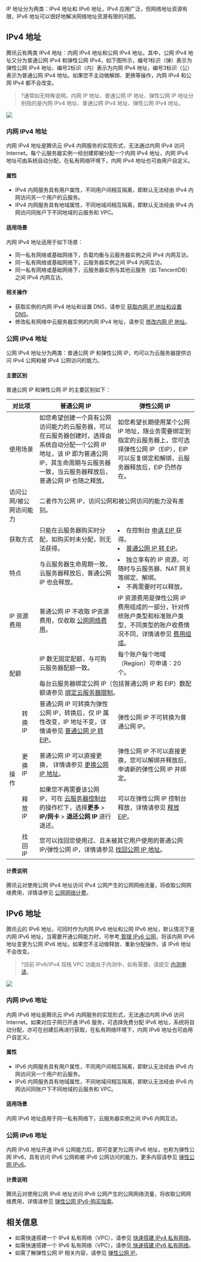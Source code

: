 IP 地址分为两类：IPv4 地址和 IPv6 地址，IPv4 应用广泛，但网络地址资源有限，IPv6 地址可以很好地解决网络地址资源有限的问题。

## IPv4 地址
腾讯云有两类 IPv4 地址：内网 IPv4 地址和公网 IPv4 地址。其中，公网 IPv4 地址又分为普通公网 IPv4 和弹性公网 IPv4，如下图所示，编号1标识（弹）表示为弹性公网 IPv4 地址、编号2标识（内）表示为内网 IPv4 地址，编号3标识（公）表示为普通公网 IPv4 地址。如果您不主动做解绑、更换等操作，内网 IPv4 和公网 IPv4 都不会改变。
>?通常如无特殊说明，内网 IP 地址、普通公网 IP 地址、弹性公网 IP 地址分别指的是内网 IPv4 地址、普通公网 IPv4 地址、弹性公网 IPv4 地址。
>
![](https://main.qcloudimg.com/raw/218916809d252ce523763e8a514cec49.png)
### 内网 IPv4 地址
内网 IPv4 地址是腾讯云 IPv4 内网服务的实现形式，无法通过内网 IPv4 访问 Internet。每个云服务器实例一经创建即被分配一个内网 IPv4 地址，内网 IPv4 地址可由系统自动分配，在私有网络环境下，内网 IPv4 地址也可由用户自定义。

#### 属性
- IPv4 内网服务具有用户属性，不同用户间相互隔离，即默认无法经由 IPv4 内网访问另一个用户的云服务。
- IPv4 内网服务具有地域属性，不同地域间相互隔离，即默认无法经由 IPv4 内网访问同账户下不同地域的云服务和 VPC。

#### 适用场景
内网 IPv4 地址适用于如下场景：
- 同一私有网络或基础网络下，负载均衡与云服务器实例之间 IPv4 内网互访。
- 同一私有网络或基础网络下，云服务器实例之间 IPv4 内网互访。
- 同一私有网络或基础网络下，云服务器实例与其他云服务（如 TencentDB）之间 IPv4 内网互访。

#### 相关操作
- 获取实例的内网 IPv4 地址和设置 DNS，请参见 [获取内网 IP 地址和设置 DNS](https://cloud.tencent.com/document/product/213/17941)。
- 修改私有网络中云服务器实例的内网 IPv4 地址，请参见 [修改内网 IP 地址](https://cloud.tencent.com/document/product/213/16561)。

### 公网 IPv4 地址
公网 IPv4 地址分为两类：普通公网 IP 和弹性公网 IP，均可以为云服务器提供访问 IPv4 公网和被 IPv4 公网访问的能力。

#### 主要区别
普通公网 IP 和弹性公网 IP 的主要区别如下：
<table>
<thead>
<tr>
<th colspan="2" width="16%">对比项</th>
<th>普通公网 IP</th>
<th>弹性公网 IP</th>
</tr>
</thead>
<tbody>
<tr>
<td colspan="2">使用场景</td>
<td>如您希望创建一个具有公网访问能力的云服务器，可以在云服务器创建时，选择由系统自动分配一个公网 IP 地址，该 IP 即为普通公网 IP，其生命周期与云服务器一致，当云服务器释放后，普通公网 IP 也随之释放。</td>
<td>如您希望长期使用某个公网 IP 地址，随业务需要绑定到指定的云服务器上，您可选择弹性公网 IP（EIP），EIP 可以反复绑定和解绑，云服务器释放后，EIP 仍然存在。</td>
</tr>
<tr>
<td colspan="2">访问公网/被公网访问能力</td>
<td colspan="2">二者作为公网 IP，访问公网和被公网访问的能力没有差别。</td>
</tr>
<tr>
<td colspan="2">获取方式</td>
<td>只能在云服务器购买时分配，如购买时未分配，则无法获得。</td>
<td><li>在控制台 <a href="https://cloud.tencent.com/document/product/1199/41698" target="_blank">申请 EIP </a> 获得。</li><li><a href="https://cloud.tencent.com/document/product/1199/41706" target="_blank">普通公网 IP 转 EIP</a>。</li></td>
</tr>
<tr>
<td colspan="2">特点</td>
<td>与云服务器生命周期一致，云服务器释放后，普通公网 IP 也会释放。</td>
<td><li>独立享有的 IP 资源，可随时与云服务器、NAT 网关等绑定、解绑。</li><li>不再需要时可以释放。</li></td>
</tr>
<tr>
<td colspan="2" >IP 资源费用</td>
<td>普通公网 IP 不收取 IP资源费用，仅收取 <a href="https://cloud.tencent.com/document/product/1199/51693">公网网络费用</a>。</td>
<td>IP 资源费用是弹性公网 IP 费用组成的一部分，针对传统账户类型和标准账户类型，不同类型的账户收费情况不同，详情请参见 <a href="https://cloud.tencent.com/document/product/1199/41692#.E8.B4.B9.E7.94.A8.E7.BB.84.E6.88.90">费用组成</a>。</td>
</tr>
<tr>
<td colspan="2" rowspan="2">配额</td>
<td>IP 数无固定配额，与可购云服务器配额一致。</td>
<td>每个账户每个地域（Region）可申请：20个。</td>
</tr>
<tr>
<td colspan="2">每台云服务器绑定公网 IP（包括普通公网 IP 和 EIP）数配额请参见 <a href="https://cloud.tencent.com/document/product/1199/41648?!#.E7.BB.91.E5.AE.9A.E4.BA.91.E6.9C.8D.E5.8A.A1.E5.99.A8.E9.99.90.E5.88.B6" target="_blank">绑定云服务器限制</a>。
</td>
</tr>
<tr>
<td rowspan="4" >操作</td>
<td>转换 IP</td>
<td>普通公网 IP 可转换为弹性公网 IP，转换后，仅 IP 属性改变，IP 地址不变，详情请参见 <a href="https://cloud.tencent.com/document/product/1199/41706" target="_blank"> 普通公网 IP 转 EIP</a>。</td>
<td>弹性公网 IP 不可转换为普通公网 IP。</td>
</tr>
<tr>
<td>更换 IP</td>
<td>普通公网 IP 可以直接更换，
详情请参见 <a href="https://cloud.tencent.com/document/product/213/16642" target="_blank"> 更换公网 IP 地址</a>。</td>
<td>弹性公网 IP 不可以直接更换，您可以解绑并释放后，申请新的弹性公网 IP 并绑定。</td>
</tr>
<tr>
<td>释放 IP</td>
<td>如果您不再需要该公网 IP，可在 <a href="https://console.cloud.tencent.com/cvm" target="_blank">云服务器控制台 </a>的操作栏下，选择<b>更多</b> > <b>IP/网卡</b> > <b>退还公网 IP</b> 进行退还。</td>
<td>可以在弹性公网 IP 控制台释放，详情请参见 <a href="https://cloud.tencent.com/document/product/1199/41704" target="_blank"> 释放 EIP</a>。</td>
</tr>
<tr>
<td>找回 IP</td>
<td colspan="2">您可以找回您使用过、且未被其它用户使用的普通公网 IP/弹性公网 IP，详情请参见 <a href="https://cloud.tencent.com/document/product/1199/41708" target="_blank"> 找回公网 IP 地址</a>。</td>
</tr>
</tbody></table>

#### 计费说明
腾讯云对使用公网 IPv4 地址访问 IPv4 公网产生的公网网络流量，将收取公网网络费用，详情请参见 [公网网络计费](https://cloud.tencent.com/document/product/1199/51693)。

## IPv6 地址
腾讯云的 IPv6 地址，可同时作为内网 IPv6 地址和公网 IPv6 地址，默认情况下是内网 IPv6 地址，当需要开通公网能力时，可参考[ 管理 IPv6 公网](https://cloud.tencent.com/document/product/1142/38141)，将该内网 IPv6 地址变更为公网 IPv6 地址。如果您不主动做释放、重新分配操作，该 IPv6 地址不会改变。

>?目前 IPv6/IPv4 双栈 VPC 功能处于内测中，如有需要，请提交 [内测申请](https://cloud.tencent.com/apply/p/a9k0gialqhj)。
>
![](https://main.qcloudimg.com/raw/b6b711d2112705d73ba86649d2459143.png)
### 内网 IPv6 地址
内网 IPv6 地址是腾讯云 IPv6 内网服务的实现形式，无法通过内网 IPv6 访问 Internet。如果对应子网已开通 IPv6 服务，可选择免费分配 IPv6 地址，系统将自动分配，亦可在创建后再进行获取，在私有网络环境下，内网 IPv6 地址也可由用户自定义。

#### 属性
- IPv6 内网服务具有用户属性，不同用户间相互隔离，即默认无法经由 IPv6 内网访问另一个用户的云服务。
- IPv6 内网服务具有地域属性，不同地域间相互隔离，即默认无法经由 IPv6 内网访问同账户下不同地域的云服务和 VPC。

#### 适用场景
内网 IPv6 地址适用于同一私有网络下，云服务器实例之间 IPv6 内网互访。

### 公网 IPv6 地址
内网 IPv6 地址开通 IPv6 公网能力后，即可变更为公网 IPv6 地址，也称为弹性公网 IPv6，具有访问 IPv6 公网和被 IPv6 公网访问的能力，更多内容请参见 [弹性公网 IPv6](https://cloud.tencent.com/document/product/1142)。

#### 计费说明
腾讯云对使用公网 IPv6 地址访问 IPv6 公网产生的公网网络流量，将收取公网网络费用，详情请参见 [弹性公网 IPv6-购买指南](https://cloud.tencent.com/document/product/1142/38129)。


## 相关信息
- 如需快速搭建一个 IPv4 私有网络（VPC），请参见 [快速搭建 IPv4 私有网络](https://cloud.tencent.com/document/product/215/30716)。
- 如需快速搭建一个 IPv6 私有网络（VPC），请参见[ 快速搭建 IPv6 私有网络](https://cloud.tencent.com/document/product/215/47557)。
- 如需了解弹性公网 IP 相关内容，请参见 [弹性公网 IP](https://cloud.tencent.com/document/product/215/37567)。
